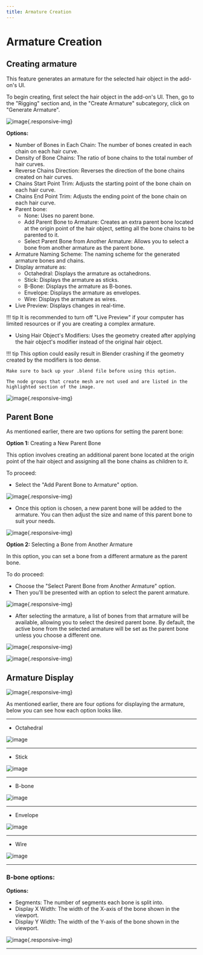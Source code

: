 ```yaml
---
title: Armature Creation
---
```


# Armature Creation

## Creating armature
This feature generates an armature for the selected hair object in the add-on's UI.

To begin creating, first select the hair object in the add-on's UI. Then, go to the "Rigging" section and, in the "Create Armature" subcategory, click on "Generate Armature".

![image](../assets/images/rigging/02.jpg){.responsive-img}

**Options:**

- Number of Bones in Each Chain: The number of bones created in each chain on each hair curve.
- Density of Bone Chains: The ratio of bone chains to the total number of hair curves.
- Reverse Chains Direction: Reverses the direction of the bone chains created on hair curves.
- Chains Start Point Trim: Adjusts the starting point of the bone chain on each hair curve.
- Chains End Point Trim: Adjusts the ending point of the bone chain on each hair curve.
- Parent bone: 
    - None: Uses no parent bone.
    - Add Parent Bone to Armature: Creates an extra parent bone located at the origin point of the hair object, setting all the bone chains to be parented to it.
    - Select Parent Bone from Another Armature: Allows you to select a bone from another armature as the parent bone.
- Armature Naming Scheme: The naming scheme for the generated armature bones and chains.
- Display armature as:
    - Octahedral: Displays the armature as octahedrons.
    - Stick: Displays the armature as sticks.
    - B-Bone: Displays the armature as B-bones.
    - Envelope: Displays the armature as envelopes.
    - Wire: Displays the armature as wires.
- Live Preview: Displays changes in real-time.
  
!!! tip
    It is recommended to turn off "Live Preview" if your computer has limited resources or if you are creating a complex armature.

- Using Hair Object's Modifiers: Uses the geometry created after applying the hair object's modifier instead of the original hair object.

!!! tip
    This option could easily result in Blender crashing if the geometry created by the modifiers is too dense.

    Make sure to back up your .blend file before using this option.

    The node groups that create mesh are not used and are listed in the highlighted section of the image.

![image](../assets/images/rigging/03.jpg){.responsive-img}

## Parent Bone

As mentioned earlier, there are two options for setting the parent bone:

**Option 1:** Creating a New Parent Bone

This option involves creating an additional parent bone located at the origin point of the hair object and assigning all the bone chains as children to it.

To proceed:

- Select the "Add Parent Bone to Armature" option.

![image](../assets/images/rigging/04.jpg){.responsive-img}

- Once this option is chosen, a new parent bone will be added to the armature. You can then adjust the size and name of this parent bone to suit your needs.

![image](../assets/images/rigging/05.jpg){.responsive-img}

**Option 2:** Selecting a Bone from Another Armature

In this option, you can set a bone from a different armature as the parent bone.

To do proceed:

- Choose the "Select Parent Bone from Another Armature" option.
- Then you'll be presented with an option to select the parent armature.

![image](../assets/images/rigging/06.jpg){.responsive-img}

- After selecting the armature, a list of bones from that armature will be available, allowing you to select the desired parent bone. By default, the active bone from the selected armature will be set as the parent bone unless you choose a different one.

![image](../assets/images/rigging/07.jpg){.responsive-img}

![image](../assets/images/rigging/08.jpg){.responsive-img}

## Armature Display

![image](../assets/images/rigging/09.jpg){.responsive-img}

As mentioned earlier, there are four options for displaying the armature, below you can see how each option looks like.

---

- Octahedral

![image](../assets/images/rigging/10.jpg)

---

- Stick

![image](../assets/images/rigging/11.jpg)

---

- B-bone

![image](../assets/images/rigging/12.jpg)

---

- Envelope

![image](../assets/images/rigging/13.jpg)

---

- Wire

![image](../assets/images/rigging/14.jpg)

---

### B-bone options:

**Options:**

- Segments: The number of segments each bone is split into.
- Display X Width: The width of the X-axis of the bone shown in the viewport.
- Display Y Width: The width of the Y-axis of the bone shown in the viewport.

![image](../assets/images/rigging/15.jpg){.responsive-img}

---